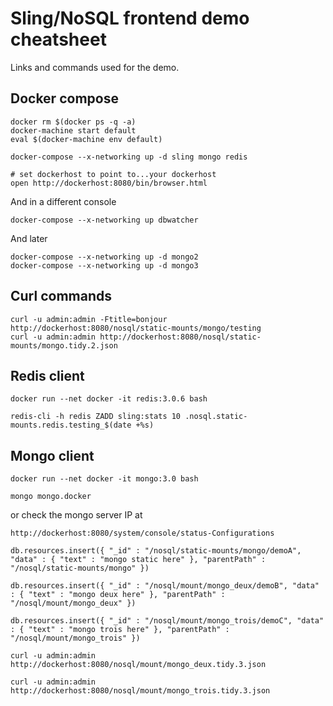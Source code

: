 # Sling/NoSQL frontend demo cheatsheet
Links and commands used for the demo.

## Docker compose
	docker rm $(docker ps -q -a)
	docker-machine start default
	eval $(docker-machine env default)
    
    docker-compose --x-networking up -d sling mongo redis
	
	# set dockerhost to point to...your dockerhost
	open http://dockerhost:8080/bin/browser.html
	
And in a different console

    docker-compose --x-networking up dbwatcher
	
And later

    docker-compose --x-networking up -d mongo2
    docker-compose --x-networking up -d mongo3

## Curl commands
    curl -u admin:admin -Ftitle=bonjour http://dockerhost:8080/nosql/static-mounts/mongo/testing
	curl -u admin:admin http://dockerhost:8080/nosql/static-mounts/mongo.tidy.2.json


## Redis client
    docker run --net docker -it redis:3.0.6 bash

    redis-cli -h redis ZADD sling:stats 10 .nosql.static-mounts.redis.testing_$(date +%s)
	
## Mongo client
	docker run --net docker -it mongo:3.0 bash
	
	mongo mongo.docker
	
or check the mongo server IP at

	http://dockerhost:8080/system/console/status-Configurations

	db.resources.insert({ "_id" : "/nosql/static-mounts/mongo/demoA", "data" : { "text" : "mongo static here" }, "parentPath" : "/nosql/static-mounts/mongo" })
	
	db.resources.insert({ "_id" : "/nosql/mount/mongo_deux/demoB", "data" : { "text" : "mongo deux here" }, "parentPath" : "/nosql/mount/mongo_deux" })

	db.resources.insert({ "_id" : "/nosql/mount/mongo_trois/demoC", "data" : { "text" : "mongo trois here" }, "parentPath" : "/nosql/mount/mongo_trois" })

    curl -u admin:admin http://dockerhost:8080/nosql/mount/mongo_deux.tidy.3.json
		
    curl -u admin:admin http://dockerhost:8080/nosql/mount/mongo_trois.tidy.3.json
